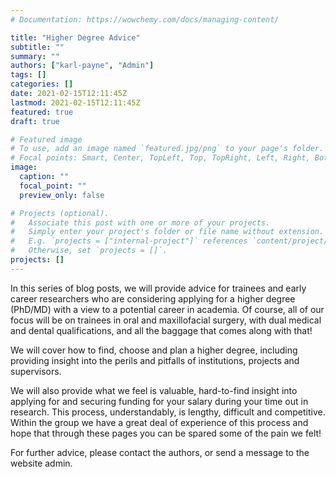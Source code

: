 ```yaml
---
# Documentation: https://wowchemy.com/docs/managing-content/

title: "Higher Degree Advice"
subtitle: ""
summary: ""
authors: ["karl-payne", "Admin"]
tags: []
categories: []
date: 2021-02-15T12:11:45Z
lastmod: 2021-02-15T12:11:45Z
featured: true
draft: true

# Featured image
# To use, add an image named `featured.jpg/png` to your page's folder.
# Focal points: Smart, Center, TopLeft, Top, TopRight, Left, Right, BottomLeft, Bottom, BottomRight.
image:
  caption: ""
  focal_point: ""
  preview_only: false

# Projects (optional).
#   Associate this post with one or more of your projects.
#   Simply enter your project's folder or file name without extension.
#   E.g. `projects = ["internal-project"]` references `content/project/deep-learning/index.md`.
#   Otherwise, set `projects = []`.
projects: []
---
```



In this series of blog posts, we will provide advice for trainees and early career researchers who are considering applying for a higher degree (PhD/MD) with a view to a potential career in academia. Of course, all of our focus will be on trainees in oral and maxillofacial surgery, with dual medical and dental qualifications, and all the baggage that comes along with that!

We will cover how to find, choose and plan a higher degree, including providing insight into the perils and pitfalls of institutions, projects and supervisors.

We will also provide what we feel is valuable, hard-to-find insight into applying for and securing funding for your salary during your time out in research. This process, understandably, is lengthy, difficult and competitive. Within the group we have a great deal of experience of this process and hope that through these pages you can be spared some of the pain we felt!

For further advice, please contact the authors, or send a message to the website admin.
